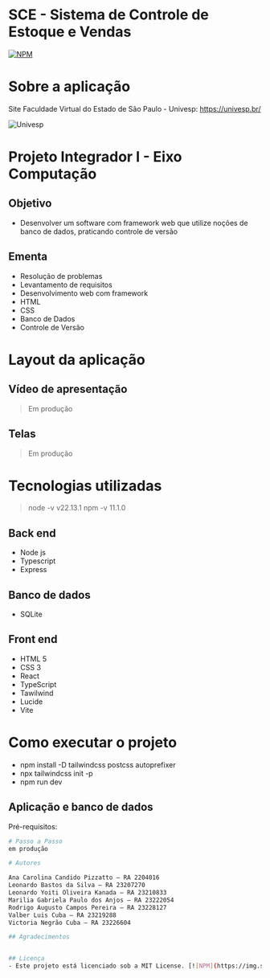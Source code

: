 # SCE - Sistema de Controle de Estoque e Vendas

[![NPM](https://img.shields.io/npm/l/react)](https://github.com/kellydatabase/Univesp_PI1/blob/main/LICENSE) 

# Sobre a aplicação


Site Faculdade Virtual do Estado de São Paulo - Univesp: https://univesp.br/

![Univesp](https://apps.univesp.br/common/logo-univesp-colorido.svg)

# Projeto Integrador I -  Eixo Computação
## Objetivo
- Desenvolver um software com framework web que utilize noções de banco de dados, praticando controle de versão 

## Ementa
- Resolução de problemas
- Levantamento de requisitos
- Desenvolvimento web com framework
- HTML
- CSS
- Banco de Dados
- Controle de Versão


# Layout da aplicação

## Vídeo de apresentação
>Em produção

## Telas
>Em produção

# Tecnologias utilizadas

>node -v v22.13.1
>npm -v 11.1.0

## Back end
- Node js
- Typescript 
- Express 
 
## Banco de dados
- SQLite
  
## Front end
- HTML 5
- CSS 3
- React
- TypeScript 
- Tawilwind
- Lucide
- Vite

# Como executar o projeto

- npm install -D tailwindcss postcss autoprefixer
- npx tailwindcss init -p
- npm run dev

## Aplicação e banco de dados 
Pré-requisitos:

```bash
# Passo a Passo
em produção

# Autores

Ana Carolina Candido Pizzatto – RA 2204016 
Leonardo Bastos da Silva – RA 23207270 
Leonardo Yoiti Oliveira Kanada – RA 23210833 
Marilia Gabriela Paulo dos Anjos – RA 23222054 
Rodrigo Augusto Campos Pereira – RA 23228127 
Valber Luis Cuba – RA 23219288 
Victoria Negrão Cuba – RA 23226604 

## Agradecimentos


## Licença
- Este projeto está licenciado sob a MIT License. [![NPM](https://img.shields.io/npm/l/react)](https://github.com/kevinpiovezan/Univesp_PI1/blob/main/LICENSE) 
```
